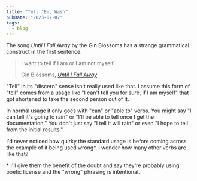 ```yaml
---
title: "Tell 'Em, Wash"
pubDate: "2023-07-07"
tags:
  - blog
---
```


The song _Until I Fall Away_ by the Gin Blossoms has a strange grammatical construct in the first sentence:

> I want to tell if I am or I am not myself
> 
> Gin Blossoms, _[Until I Fall Away](https://genius.com/Gin-blossoms-until-i-fall-away-lyrics)_

"Tell" in its "discern" sense isn't really used like that. I assume this form of "tell" comes from a usage like "I can't tell you for sure, if I am myself" that got shortened to take the second person out of it.

In normal usage it only goes with "can" or "able to" verbs. You might say "I can tell it's going to rain" or "I'll be able to tell once I get the documentation." You don't just say "I tell it will rain" or even "I hope to tell from the initial results."

I'd never noticed how quirky the standard usage is before coming across the example of it being used wrong\*. I wonder how many other verbs are like that?

\* I'll give them the benefit of the doubt and say they're probably using poetic license and the "wrong" phrasing is intentional.
